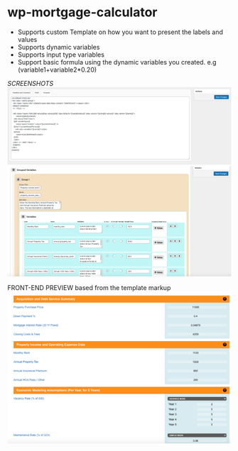 # wp-mortgage-calculator

- Supports custom Template on how you want to present the labels and values
- Supports dynamic variables
- Supports input type variables
- Support basic formula using the dynamic variables you created. e.g (variable1+variable2*0.20)

*SCREENSHOTS*
![alt text](https://github.com/glabstech/wp-mortgage-calculator/blob/master/assets/public/images/mortgage-calc-1.png?raw=true)
![alt text](https://github.com/glabstech/wp-mortgage-calculator/blob/master/assets/public/images/mortgage-calc-2.png?raw=true)

FRONT-END PREVIEW based from the template markup
![alt text](https://github.com/glabstech/wp-mortgage-calculator/blob/master/assets/public/images/front-end-mortgage-calc.png?raw=true)
